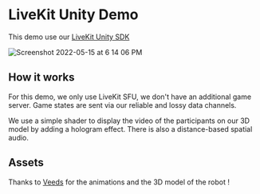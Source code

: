# LiveKit Unity Demo
This demo use our [LiveKit Unity SDK](https://github.com/livekit/client-sdk-unity-web)

![Screenshot 2022-05-15 at 6 14 06 PM](https://user-images.githubusercontent.com/14841632/168594580-e38672a0-d25e-45a3-8917-eaaf16260ab9.png)

## How it works
For this demo, we only use LiveKit SFU, we don't have an additional game server. Game states are sent via our reliable and lossy data channels.

We use a simple shader to display the video of the participants on our 3D model by adding a hologram effect. There is also a distance-based spatial audio.

## Assets

Thanks to [Veeds](https://sketchfab.com/veeds3d) for the animations and the 3D model of the robot !
